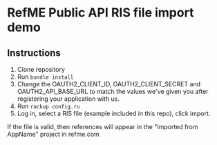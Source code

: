 # RefME Public API RIS file import demo

## Instructions
1. Clone repository
2. Run `bundle install`
3. Change the OAUTH2_CLIENT_ID, OAUTH2_CLIENT_SECRET and OAUTH2_API_BASE_URL to match the values we've given you after registering your application with us.
4. Run `rackup config.ru`
5. Log in, select a RIS file (example included in this repo), click import.

If the file is valid, then references will appear in the "Imported from AppName" project in refme.com
